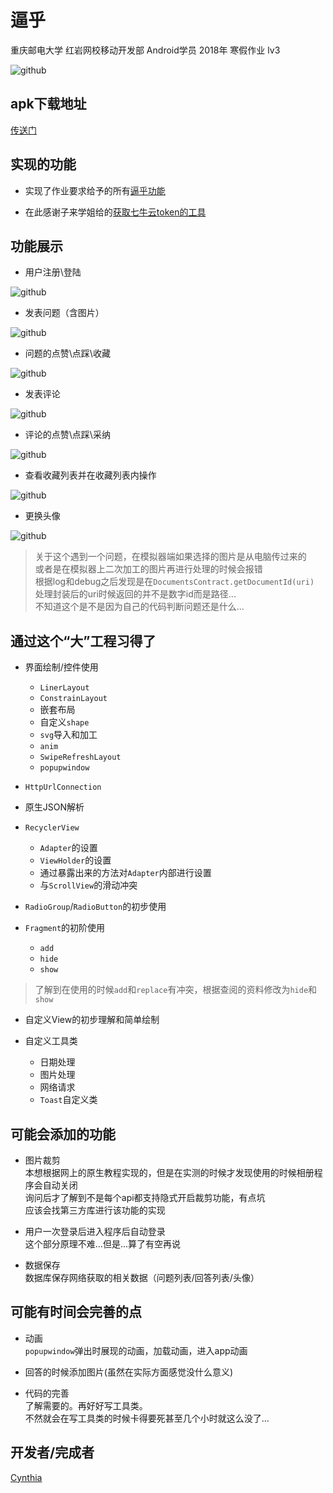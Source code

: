 # 逼乎

重庆邮电大学 红岩网校移动开发部 Android学员 2018年 寒假作业 lv3

![github](https://github.com/Cchanges/Bihu/blob/master/app/src/main/res/mipmap-xhdpi/logo.png)

## apk下载地址

[传送门](https://github.com/Cchanges/Bihu/blob/master/app/release/app-release.apk)

## 实现的功能

* 实现了作业要求给予的所有[逼乎功能](https://github.com/jay68/bihu_web/wiki/%E9%80%BC%E4%B9%8EAPI%E6%96%87%E6%A1%A3)

* 在此感谢子来学姐给的[获取七牛云token的工具](https://github.com/Zzzia/qiniuToken)

## 功能展示
* 用户注册\登陆

![github](https://github.com/Cchanges/Bihu/blob/master/gif/Animation1.gif)

* 发表问题（含图片）

![github](https://github.com/Cchanges/Bihu/blob/master/gif/Animation2.gif)

* 问题的点赞\点踩\收藏

![github](https://github.com/Cchanges/Bihu/blob/master/gif/Animation3.gif)

* 发表评论

![github](https://github.com/Cchanges/Bihu/blob/master/gif/Animation4.gif)

* 评论的点赞\点踩\采纳

![github](https://github.com/Cchanges/Bihu/blob/master/gif/Animation5.gif)

* 查看收藏列表并在收藏列表内操作

![github](https://github.com/Cchanges/Bihu/blob/master/gif/Animation6.gif)

* 更换头像

![github](https://github.com/Cchanges/Bihu/blob/master/gif/Animation7.gif)

>关于这个遇到一个问题，在模拟器端如果选择的图片是从电脑传过来的<br/>
或者是在模拟器上二次加工的图片再进行处理的时候会报错<br/>
根据log和debug之后发现是在`DocumentsContract.getDocumentId(uri)`<br/>
处理封装后的uri时候返回的并不是数字id而是路径...<br/>
>不知道这个是不是因为自己的代码判断问题还是什么...

## 通过这个“大”工程习得了
* 界面绘制/控件使用
  * `LinerLayout`
  * `ConstrainLayout`
  * 嵌套布局
  * 自定义`shape`
  * `svg`导入和加工
  * `anim`
  * `SwipeRefreshLayout`
  * `popupwindow`
  
* `HttpUrlConnection`

* 原生JSON解析

* `RecyclerView`
  * `Adapter`的设置
  * `ViewHolder`的设置
  * 通过暴露出来的方法对`Adapter`内部进行设置
  * 与`ScrollView`的滑动冲突

* `RadioGroup`/`RadioButton`的初步使用

* `Fragment`的初阶使用
  * `add`
  * `hide`
  * `show`
>了解到在使用的时候`add`和`replace`有冲突，根据查阅的资料修改为`hide`和`show`

* 自定义View的初步理解和简单绘制

* 自定义工具类  
  * 日期处理  
  * 图片处理  
  * 网络请求  
  * `Toast`自定义类

## 可能会添加的功能

* 图片裁剪<br/>
本想根据网上的原生教程实现的，但是在实测的时候才发现使用的时候相册程序会自动关闭<br/>
询问后才了解到不是每个api都支持隐式开启裁剪功能，有点坑<br/>
应该会找第三方库进行该功能的实现

* 用户一次登录后进入程序后自动登录<br/>
这个部分原理不难...但是...算了有空再说

* 数据保存<br/>
数据库保存网络获取的相关数据（问题列表/回答列表/头像）

## 可能有时间会完善的点

* 动画<br/>
`popupwindow`弹出时展现的动画，加载动画，进入app动画

* 回答的时候添加图片(虽然在实际方面感觉没什么意义)

* 代码的完善<br/>
了解需要的。再好好写工具类。<br/>
不然就会在写工具类的时候卡得要死甚至几个小时就这么没了...

## 开发者/完成者
[Cynthia](https://github.com/Cchanges)
